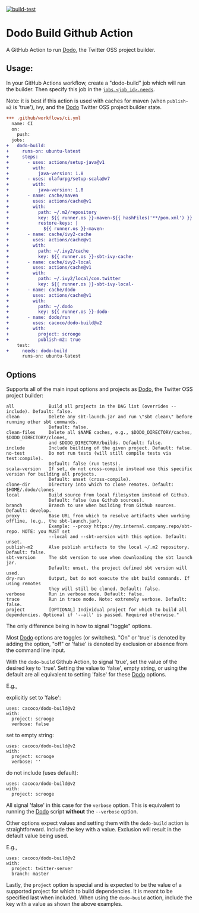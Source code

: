 [![build-test](https://github.com/cacoco/dodo-build/workflows/build-test/badge.svg?branch=master)](https://github.com/cacoco/dodo-build/actions/)
# Dodo Build Github Action

A GitHub Action to run [Dodo](https://github.com/twitter/dodo), the Twitter OSS project builder.

## Usage:

In your GitHub Actions workflow, create a "dodo-build" job which will run the builder. Then specify this job in the [`jobs.<job_id>.needs`](https://help.github.com/en/actions/reference/workflow-syntax-for-github-actions#jobsjob_idneeds). 

Note: it is best if this action is used with caches for maven (when `publish-m2` is 'true'), ivy, and the [Dodo](https://github.com/twitter/dodo) Twitter OSS project builder state.

```diff
+++ .github/workflows/ci.yml
  name: CI
  on:
    push:
  jobs:
+   dodo-build:
+     runs-on: ubuntu-latest
+     steps:
+       - uses: actions/setup-java@v1
+         with:
+           java-version: 1.8
+       - uses: olafurpg/setup-scala@v7
+         with:
+           java-version: 1.8
+       - name: cache/maven
+         uses: actions/cache@v1
+         with:
+           path: ~/.m2/repository
+           key: ${{ runner.os }}-maven-${{ hashFiles('**/pom.xml') }}
+           restore-keys: |
+             ${{ runner.os }}-maven-
+       - name: cache/ivy2-cache
+         uses: actions/cache@v1
+         with:
+           path: ~/.ivy2/cache
+           key: ${{ runner.os }}-sbt-ivy-cache-
+       - name: cache/ivy2-local
+         uses: actions/cache@v1
+         with:
+           path: ~/.ivy2/local/com.twitter
+           key: ${{ runner.os }}-sbt-ivy-local-
+       - name: cache/dodo
+         uses: actions/cache@v1
+         with:
+           path: ~/.dodo
+           key: ${{ runner.os }}-dodo-
+       - name: dodo/run
+         uses: cacoco/dodo-build@v2
+         with:
+           project: scrooge
+           publish-m2: true
    test:
+     needs: dodo-build
      runs-on: ubuntu-latest
```

## Options

Supports all of the main input options and projects as [Dodo](https://github.com/twitter/dodo), the Twitter OSS project builder: 

```
all             Build all projects in the DAG list (overrides --include). Default: false.
clean           Delete any sbt-launch.jar and run \"sbt clean\" before running other sbt commands.
                Default: false.
clean-files     Delete all $NAME caches, e.g., $DODO_DIRECTORY/caches, $DODO_DIRECTORY/clones, 
                and $DODO_DIRECTORY/builds. Default: false.
include         Include building of the given project. Default: false.
no-test         Do not run tests (will still compile tests via test:compile). 
                Default: false (run tests).
scala-version   If set, do not cross-compile instead use this specific version for building all projects.
                Default: unset (cross-compile).
clone-dir       Directory into which to clone remotes. Default: $HOME/.dodo/clones
local           Build source from local filesystem instead of Github. 
                Default: false (use Github sources).
branch          Branch to use when building from Github sources. Default: develop.
proxy           Base URL from which to resolve artifacts when working offline, (e.g., the sbt-launch.jar),
                Example: --proxy https://my.internal.company.repo/sbt-repo. NOTE: you MUST set 
                --local and --sbt-version with this option. Default: unset.
publish-m2      Also publish artifacts to the local ~/.m2 repository. Default: false.
sbt-version     The sbt version to use when downloading the sbt launch jar.
                Default: unset, the project defined sbt version will used.
dry-run         Output, but do not execute the sbt build commands. If using remotes
                they will still be cloned. Default: false.
verbose         Run in verbose mode. Default: false.
trace           Run in trace mode. Note: extremely verbose. Default: false.
project         [OPTIONAL] Individual project for which to build all dependencies. Optional if '--all' is passed. Required otherwise."
```

The only difference being in how to signal "toggle" options. 

Most [Dodo](https://github.com/twitter/dodo) options are
toggles (or switches). "On" or 'true' is denoted by adding the option, "off" or 'false' is denoted by exclusion or absence from the command line input. 

With the `dodo-build` Github Action, to signal 'true', set the value of the desired key to 'true'. Setting the value to 'false', empty string, or using the default are all equivalent to setting 'false' for these [Dodo](https://github.com/twitter/dodo) options.
			
E.g.,

explicitly set to 'false':

```
uses: cacoco/dodo-build@v2
with:
  project: scrooge
  verbose: false
```

set to empty string:

```
uses: cacoco/dodo-build@v2
with:
  project: scrooge
  verbose: ''
```

do not include (uses default):

```
uses: cacoco/dodo-build@v2
with:
  project: scrooge
```

All signal 'false' in this case for the `verbose` option. This is equivalent to running the [Dodo](https://github.com/twitter/dodo) script **without** the `--verbose` option.

Other options expect values and setting them with the `dodo-build` action is straightforward. Include the key with a value. Exclusion will result in the default value being used.

E.g.,

```
uses: cacoco/dodo-build@v2
with:
  project: twitter-server
  branch: master
```

Lastly, the `project` option is special and is expected to be the value of a supported project for which to build dependencies. It is meant to be specified last when included. When using the `dodo-build` action, include the key with a value as shown the above examples.
